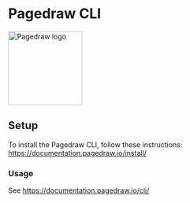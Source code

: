 # Pagedraw CLI

<img src="https://ucarecdn.com/dd0f9a9d-ab86-4ce4-a884-62a1ac769c2e/favicon.png" alt="Pagedraw logo" width="150" />

## Setup

To install the Pagedraw CLI, follow these instructions: https://documentation.pagedraw.io/install/

### Usage

See https://documentation.pagedraw.io/cli/
